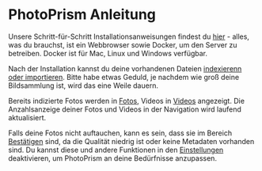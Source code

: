 # PhotoPrism Anleitung

Unsere Schritt-für-Schritt Installationsanweisungen findest du [hier](https://docs.photoprism.org/getting-started/) - alles, was du brauchst, ist ein Webbrowser sowie Docker, um den Server zu betreiben. Docker ist für Mac, Linux und Windows verfügbar.

Nach der Installation kannst du deine vorhandenen Dateien [indexierenn oder importieren](user-guide/library/import-vs-index.md). Bitte habe etwas Geduld, je nachdem wie groß deine Bildsammlung ist, wird das eine Weile dauern.

Bereits indizierte Fotos werden in [Fotos](user-guide/organize/browse.md), Videos in [Videos](user-guide/organize/video.md) angezeigt. Die Anzahlsanzeige deiner Fotos und Videos in der Navigation wird laufend aktualisiert.

Falls deine Fotos nicht auftauchen, kann es sein, dass sie im Bereich [Bestätigen](user-guide/organize/review.md) sind, da die Qualität niedrig ist oder keine Metadaten vorhanden sind. Du kannst diese und andere Funktionen in den  [Einstellungen](user-guide/settings/ui.md) deaktivieren, um PhotoPrism an deine Bedürfnisse anzupassen.
